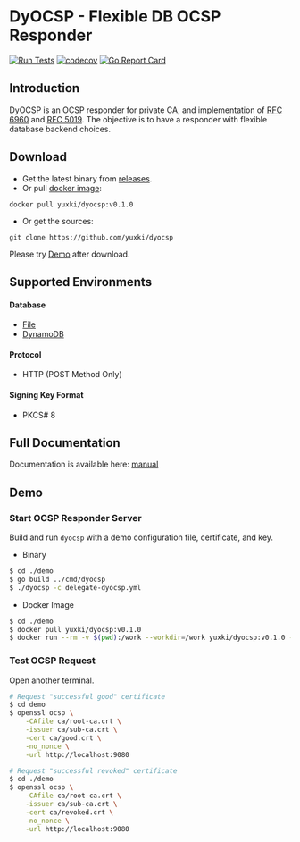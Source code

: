 # DyOCSP - Flexible DB OCSP Responder
[![Run Tests](https://github.com/yuxki/dyocsp/actions/workflows/test.yaml/badge.svg)](https://github.com/yuxki/dyocsp/actions/workflows/test.yaml)
[![codecov](https://codecov.io/gh/yuxki/dyocsp/graph/badge.svg?token=Y8QR7WP3L7)](https://codecov.io/gh/yuxki/dyocsp)
[![Go Report Card](https://goreportcard.com/badge/github.com/yuxki/dyocsp)](https://goreportcard.com/report/github.com/yuxki/dyocsp)

## Introduction
DyOCSP is an OCSP responder for private CA, and implementation of [RFC 6960](https://www.rfc-editor.org/rfc/rfc6960) and [RFC 5019](https://www.rfc-editor.org/rfc/rfc5019).
The objective is to have a responder with flexible database backend choices.

## Download
- Get the latest binary from [releases](https://github.com/yuxki/dyocsp/releases).
- Or pull [docker image](https://hub.docker.com/r/yuxki/dyocsp):
```
docker pull yuxki/dyocsp:v0.1.0
```
- Or get the sources:
```
git clone https://github.com/yuxki/dyocsp
```
Please try [Demo](#Demo) after download.


## Supported Environments
#### Database
- [File](docs/fileasdb.md)
- [DynamoDB](docs/dynamodb.md)

#### Protocol
- HTTP (POST Method Only)

#### Signing Key Format
- PKCS# 8

## Full Documentation
Documentation is available here: [manual](docs/index.md)

## Demo
### Start OCSP Responder Server
Build and run `dyocsp` with a demo configuration file, certificate, and key.
- Binary
```bash
$ cd ./demo
$ go build ../cmd/dyocsp
$ ./dyocsp -c delegate-dyocsp.yml
```

- Docker Image
```bash
$ cd ./demo
$ docker pull yuxki/dyocsp:v0.1.0
$ docker run --rm -v $(pwd):/work --workdir=/work yuxki/dyocsp:v0.1.0 -c delegate-dyocsp.yml
```

### Test OCSP Request
Open another terminal.
```bash
# Request "successful good" certificate
$ cd demo
$ openssl ocsp \
    -CAfile ca/root-ca.crt \
    -issuer ca/sub-ca.crt \
    -cert ca/good.crt \
    -no_nonce \
    -url http://localhost:9080
```
```bash
# Request "successful revoked" certificate
$ cd ./demo
$ openssl ocsp \
    -CAfile ca/root-ca.crt \
    -issuer ca/sub-ca.crt \
    -cert ca/revoked.crt \
    -no_nonce \
    -url http://localhost:9080
```

